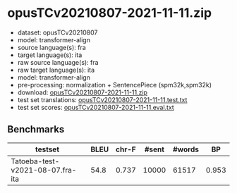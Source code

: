 # opusTCv20210807-2021-11-11.zip

* dataset: opusTCv20210807
* model: transformer-align
* source language(s): fra
* target language(s): ita
* raw source language(s): fra
* raw target language(s): ita
* model: transformer-align
* pre-processing: normalization + SentencePiece (spm32k,spm32k)
* download: [opusTCv20210807-2021-11-11.zip](https://object.pouta.csc.fi/Tatoeba-MT-models/fra-ita/opusTCv20210807-2021-11-11.zip)
* test set translations: [opusTCv20210807-2021-11-11.test.txt](https://object.pouta.csc.fi/Tatoeba-MT-models/fra-ita/opusTCv20210807-2021-11-11.test.txt)
* test set scores: [opusTCv20210807-2021-11-11.eval.txt](https://object.pouta.csc.fi/Tatoeba-MT-models/fra-ita/opusTCv20210807-2021-11-11.eval.txt)

## Benchmarks

| testset | BLEU  | chr-F | #sent | #words | BP |
|---------|-------|-------|-------|--------|----|
| Tatoeba-test-v2021-08-07.fra-ita 	| 54.8 	| 0.737 	| 10000 	| 61517 	| 0.953 |

